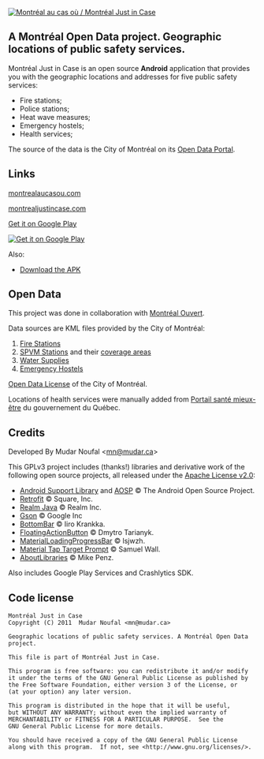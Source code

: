 [![Montréal au cas où / Montréal Just in Case][img_github]][link_aucasou]

## A Montréal Open Data project. Geographic locations of public safety services.

Montréal Just in Case is an open source **Android** application that provides you with the geographic locations and addresses for five public safety services:

   * Fire stations;
   * Police stations;
   * Heat wave measures;
   * Emergency hostels;
   * Health services;

The source of the data is the City of Montréal on its [Open Data Portal][link_portal].

## Links

[montrealaucasou.com][link_aucasou]

[montrealjustincase.com][link_justincase]

[Get it on Google Play][link_market]

[![Get it on Google Play][img_qrcode]][link_market]

Also: 

   * [Download the APK][link_apk]


## Open Data

This project was done in collaboration with [Montréal Ouvert][link_mtl_ouvert].

Data sources are KML files provided by the City of Montréal:

1. [Fire Stations][link_portal_1]
2. [SPVM Stations][link_portal_2] and their [coverage areas][link_portal_5]
3. [Water Supplies][link_portal_3]
4. [Emergency Hostels][link_portal_4]

[Open Data License][link_portal_license] of the City of Montréal.

Locations of health services were manually added from [Portail santé mieux-être][link_health_portal] du gouvernement du Québec.

## Credits

Developed By Mudar Noufal  &lt;<mn@mudar.ca>&gt;

This GPLv3 project includes (thanks!) libraries and derivative work of the following open source projects, all released under the [Apache License v2.0][link_apache]:

* [Android Support Library][link_lib_appcompat] and [AOSP][link_lib_aosp] &copy; The Android Open Source Project.
* [Retrofit][link_lib_retrofit] &copy; Square, Inc.
* [Realm Java][link_lib_realm] &copy; Realm Inc.
* [Gson][link_lib_gson] &copy; Google Inc
* [BottomBar][link_lib_bottombar] &copy; Iiro Krankka.
* [FloatingActionButton][link_lib_clansfloatingactionbutton] &copy; Dmytro Tarianyk.
* [MaterialLoadingProgressBar][link_lib_materialloadingprogressbar] &copy; lsjwzh.
* [Material Tap Target Prompt][link_lib_materialtaptargetprompt] &copy; Samuel Wall.
* [AboutLibraries][link_lib_aboutlibraries] &copy; Mike Penz.

Also includes Google Play Services and Crashlytics SDK.


## Code license

    Montréal Just in Case
    Copyright (C) 2011  Mudar Noufal <mn@mudar.ca>

    Geographic locations of public safety services. A Montréal Open Data
    project.

    This file is part of Montréal Just in Case.

    This program is free software: you can redistribute it and/or modify
    it under the terms of the GNU General Public License as published by
    the Free Software Foundation, either version 3 of the License, or
    (at your option) any later version.

    This program is distributed in the hope that it will be useful,
    but WITHOUT ANY WARRANTY; without even the implied warranty of
    MERCHANTABILITY or FITNESS FOR A PARTICULAR PURPOSE.  See the
    GNU General Public License for more details.

    You should have received a copy of the GNU General Public License
    along with this program.  If not, see <http://www.gnu.org/licenses/>.


[link_market]: http://market.android.com/details?id=ca.mudar.mtlaucasou
[link_apk]: https://github.com/mudar/MontrealJustInCase/raw/master/apk/app-release.apk
[link_aucasou]: http://www.montrealaucasou.com/
[link_justincase]: http://www.montrealjustincase.com/
[link_mtl_ouvert]: http://montrealouvert.net/?page_id=113&lang=en
[link_mudar_ca]: http://www.mudar.ca/
[link_gpl]: http://www.gnu.org/licenses/gpl.html
[link_portal]: http://donnees.ville.montreal.qc.ca/
[link_portal_1]: http://donnees.ville.montreal.qc.ca/dataset/casernes-pompiers
[link_portal_2]: http://donnees.ville.montreal.qc.ca/dataset/carte-postes-quartier
[link_portal_3]: http://donnees.ville.montreal.qc.ca/dataset/points-eau
[link_portal_4]: http://donnees.ville.montreal.qc.ca/dataset/centres-hebergement-urgence
[link_portal_5]: http://donnees.ville.montreal.qc.ca/dataset/limites-pdq-spvm
[link_portal_license]: http://donnees.ville.montreal.qc.ca/portail/licence/
[link_health_portal]: http://sante.gouv.qc.ca/
[link_lib_aosp]: http://source.android.com/
[link_lib_retrofit]: https://github.com/square/retrofit
[link_lib_realm]: https://github.com/realm/realm-java
[link_lib_bottombar]: https://github.com/roughike/BottomBar
[link_lib_materialloadingprogressbar]: https://github.com/lsjwzh/MaterialLoadingProgressBar
[link_lib_clansfloatingactionbutton]: https://github.com/Clans/FloatingActionButton
[link_lib_materialtaptargetprompt]: https://github.com/sjwall/MaterialTapTargetPrompt
[link_lib_aboutlibraries]: https://github.com/mikepenz/AboutLibraries
[link_lib_appcompat]: https://github.com/android/platform_frameworks_support
[link_lib_gson]: https://github.com/google/gson
[link_apache]: http://www.apache.org/licenses/LICENSE-2.0
[img_qrcode]: http://www.montrealaucasou.com/images/mtl-just-in-case-qrcode.png
[img_github]: http://www.montrealaucasou.com/images/mtl-just-in-case-github.png
